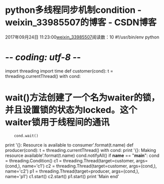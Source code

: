 # python多线程同步机制condition - weixin_33985507的博客 - CSDN博客
2017年09月24日 11:23:00[weixin_33985507](https://me.csdn.net/weixin_33985507)阅读数：10
#!/usr/bin/env python
# -*- coding: utf-8 -*-
import threading
import time
def customer(cond):
    t = threading.currentThread()
with cond:
# wait()方法创建了一个名为waiter的锁，并且设置锁的状态为locked。这个waiter锁用于线程间的通讯
        cond.wait()
print '{}: Resource is available to consumer'.format(t.name)
def producer(cond):
    t = threading.currentThread()
with cond:
print '{}: Making resource available'.format(t.name)
        cond.notifyAll()
if __name__ == "__main__":
    cond = threading.Condition()
    c1 = threading.Thread(target=customer, args=(cond,), name='c1')
    c2 = threading.Thread(target=customer, args=(cond,), name='c2')
    p1 = threading.Thread(target=producer, args=(cond,), name='p1')
    c1.start()
    c2.start()
    p1.start()
print 'Main end'
